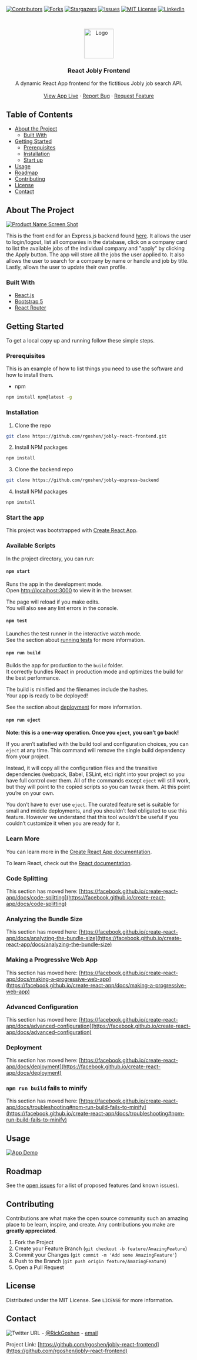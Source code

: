 <!-- PROJECT SHIELDS -->

[![Contributors][contributors-shield]][contributors-url]
[![Forks][forks-shield]][forks-url]
[![Stargazers][stars-shield]][stars-url]
[![Issues][issues-shield]][issues-url]
[![MIT License][license-shield]][license-url]
[![LinkedIn][linkedin-shield]][linkedin-url]

<!-- PROJECT LOGO -->
<br />
<p align="center">
  <a href="https://github.com/rgoshen/jobly-react-frontend">
    <img src="images/react-logo.png" alt="Logo" width="80" height="80">
  </a>

  <h3 align="center">React Jobly Frontend</h3>

  <p align="center">
    A dynamic React App frontend for the fictitious Jobly job search API.
    <br />
    <br />
    <a href="https://react-jobly-rg.surge.sh/">View App Live</a>
    ·
    <a href="https://github.com/rgoshen/jobly-react-frontend/issues">Report Bug</a>
    ·
    <a href="https://github.com/rgoshen/jobly-react-frontend/issues">Request Feature</a>
  </p>
</p>

<!-- TABLE OF CONTENTS -->

## Table of Contents

- [About the Project](#about-the-project)
  - [Built With](#built-with)
- [Getting Started](#getting-started)
  - [Prerequisites](#prerequisites)
  - [Installation](#installation)
  - [Start up](#start-the-app)
- [Usage](#usage)
- [Roadmap](#roadmap)
- [Contributing](#contributing)
- [License](#license)
- [Contact](#contact)
<!-- - [Acknowledgements](#acknowledgements) -->

<!-- ABOUT THE PROJECT -->

## About The Project

[![Product Name Screen Shot][product-screenshot]](https://react-jobly-rg.surge.sh/)

This is the front end for an Express.js backend found [here](https://github.com/rgoshen/jobly-express-backend). It allows the user to login/logout, list all companies in the database, click on a company card to list the available jobs of the individual company and "apply" by clicking the Apply button. The app will store all the jobs the user applied to. It also allows the user to search for a company by name or handle and job by title. Lastly, allows the user to update their own profile.

### Built With

- [React.js](https://reactjs.org/)
- [Bootstrap 5](https://getbootstrap.com/)
- [React Router](https://reactrouter.com/)

<!-- GETTING STARTED -->

## Getting Started

To get a local copy up and running follow these simple steps.

### Prerequisites

This is an example of how to list things you need to use the software and how to install them.

- npm

```sh
npm install npm@latest -g
```

### Installation

1. Clone the repo

```sh
git clone https://github.com/rgoshen/jobly-react-frontend.git
```

2. Install NPM packages

```sh
npm install
```

3. Clone the backend repo

```sh
git clone https://github.com/rgoshen/jobly-express-backend
```

4. Install NPM packages

```sh
npm install
```

### Start the app

This project was bootstrapped with [Create React App](https://github.com/facebook/create-react-app).

### Available Scripts

In the project directory, you can run:

#### `npm start`

Runs the app in the development mode.\
Open [http://localhost:3000](http://localhost:3000) to view it in the browser.

The page will reload if you make edits.\
You will also see any lint errors in the console.

#### `npm test`

Launches the test runner in the interactive watch mode.\
See the section about [running tests](https://facebook.github.io/create-react-app/docs/running-tests) for more information.

#### `npm run build`

Builds the app for production to the `build` folder.\
It correctly bundles React in production mode and optimizes the build for the best performance.

The build is minified and the filenames include the hashes.\
Your app is ready to be deployed!

See the section about [deployment](https://facebook.github.io/create-react-app/docs/deployment) for more information.

#### `npm run eject`

**Note: this is a one-way operation. Once you `eject`, you can’t go back!**

If you aren’t satisfied with the build tool and configuration choices, you can `eject` at any time. This command will remove the single build dependency from your project.

Instead, it will copy all the configuration files and the transitive dependencies (webpack, Babel, ESLint, etc) right into your project so you have full control over them. All of the commands except `eject` will still work, but they will point to the copied scripts so you can tweak them. At this point you’re on your own.

You don’t have to ever use `eject`. The curated feature set is suitable for small and middle deployments, and you shouldn’t feel obligated to use this feature. However we understand that this tool wouldn’t be useful if you couldn’t customize it when you are ready for it.

### Learn More

You can learn more in the [Create React App documentation](https://facebook.github.io/create-react-app/docs/getting-started).

To learn React, check out the [React documentation](https://reactjs.org/).

### Code Splitting

This section has moved here: [https://facebook.github.io/create-react-app/docs/code-splitting](https://facebook.github.io/create-react-app/docs/code-splitting)

### Analyzing the Bundle Size

This section has moved here: [https://facebook.github.io/create-react-app/docs/analyzing-the-bundle-size](https://facebook.github.io/create-react-app/docs/analyzing-the-bundle-size)

### Making a Progressive Web App

This section has moved here: [https://facebook.github.io/create-react-app/docs/making-a-progressive-web-app](https://facebook.github.io/create-react-app/docs/making-a-progressive-web-app)

### Advanced Configuration

This section has moved here: [https://facebook.github.io/create-react-app/docs/advanced-configuration](https://facebook.github.io/create-react-app/docs/advanced-configuration)

### Deployment

This section has moved here: [https://facebook.github.io/create-react-app/docs/deployment](https://facebook.github.io/create-react-app/docs/deployment)

### `npm run build` fails to minify

This section has moved here: [https://facebook.github.io/create-react-app/docs/troubleshooting#npm-run-build-fails-to-minify](https://facebook.github.io/create-react-app/docs/troubleshooting#npm-run-build-fails-to-minify)

<!-- USAGE EXAMPLES -->

## Usage

[![App Demo][app-demo]](https://react-jobly-rg.surge.sh/)

<!-- ROADMAP -->

## Roadmap

See the [open issues](https://github.com/rgoshen/jobly-react-frontend/issues) for a list of proposed features (and known issues).

<!-- CONTRIBUTING -->

## Contributing

Contributions are what make the open source community such an amazing place to be learn, inspire, and create. Any contributions you make are **greatly appreciated**.

1. Fork the Project
2. Create your Feature Branch (`git checkout -b feature/AmazingFeature`)
3. Commit your Changes (`git commit -m 'Add some AmazingFeature'`)
4. Push to the Branch (`git push origin feature/AmazingFeature`)
5. Open a Pull Request

<!-- LICENSE -->

## License

Distributed under the MIT License. See `LICENSE` for more information.

<!-- CONTACT -->

## Contact

![Twitter URL](https://img.shields.io/twitter/url?style=social&url=https%3A%2F%2Ftwitter.com%2FRickGoshen) - [@RickGoshen](https://twitter.com/RickGoshen) - [email](mailto:rick.goshen@gmail.com)

Project Link: [https://github.com/rgoshen/jobly-react-frontend](https://github.com/rgoshen/jobly-react-frontend)

<!-- ACKNOWLEDGEMENTS -->

<!-- ## Acknowledgements -->

<!-- - []() -->
<!-- - []() -->
<!-- - []() -->

<!-- MARKDOWN LINKS & IMAGES -->
<!-- https://www.markdownguide.org/basic-syntax/#reference-style-links -->

[contributors-shield]: https://img.shields.io/github/contributors/rgoshen/jobly-react-frontend
[contributors-url]: https://github.com/rgoshen/jobly-react-frontend/graphs/contributors
[forks-shield]: https://img.shields.io/github/forks/rgoshen/jobly-react-frontend
[forks-url]: https://github.com/rgoshen/jobly-react-frontend/network/members
[stars-shield]: https://img.shields.io/github/stars/rgoshen/jobly-react-frontend
[stars-url]: https://github.com/rgoshen/jobly-react-frontend/stargazers
[issues-shield]: https://img.shields.io/github/issues/rgoshen/jobly-react-frontend
[issues-url]: https://github.com/rgoshen/jobly-react-frontend/issues
[license-shield]: https://img.shields.io/github/license/rgoshen/jobly-react-frontend
[license-url]: https://github.com/rgoshen/jobly-react-frontend/blob/master/LICENSE
[linkedin-shield]: https://img.shields.io/badge/-LinkedIn-black.svg?style=flat-square&logo=linkedin&colorB=555
[linkedin-url]: https://linkedin.com/in/rickgoshen
[product-screenshot]: images/landing_page.png
[app-demo]: images/jobly-demo.gif
